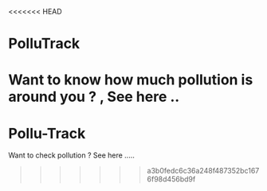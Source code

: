 <<<<<<< HEAD
# PolluTrack
Want to know how much pollution is around you ? , See here ..
=======
# Pollu-Track
Want to check pollution ? See here .....
>>>>>>> a3b0fedc6c36a248f487352bc1676f98d456bd9f

